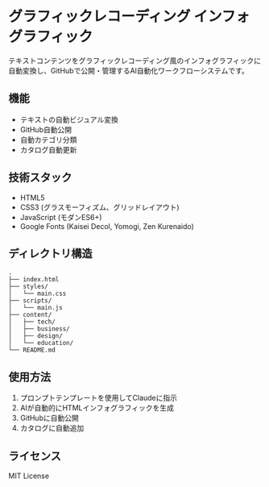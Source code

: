 # グラフィックレコーディング インフォグラフィック

テキストコンテンツをグラフィックレコーディング風のインフォグラフィックに自動変換し、GitHubで公開・管理するAI自動化ワークフローシステムです。

## 機能

- テキストの自動ビジュアル変換
- GitHub自動公開
- 自動カテゴリ分類
- カタログ自動更新

## 技術スタック

- HTML5
- CSS3 (グラスモーフィズム、グリッドレイアウト)
- JavaScript (モダンES6+)
- Google Fonts (Kaisei Decol, Yomogi, Zen Kurenaido)

## ディレクトリ構造

```
.
├── index.html
├── styles/
│   └── main.css
├── scripts/
│   └── main.js
├── content/
│   ├── tech/
│   ├── business/
│   ├── design/
│   └── education/
└── README.md
```

## 使用方法

1. プロンプトテンプレートを使用してClaudeに指示
2. AIが自動的にHTMLインフォグラフィックを生成
3. GitHubに自動公開
4. カタログに自動追加

## ライセンス

MIT License 